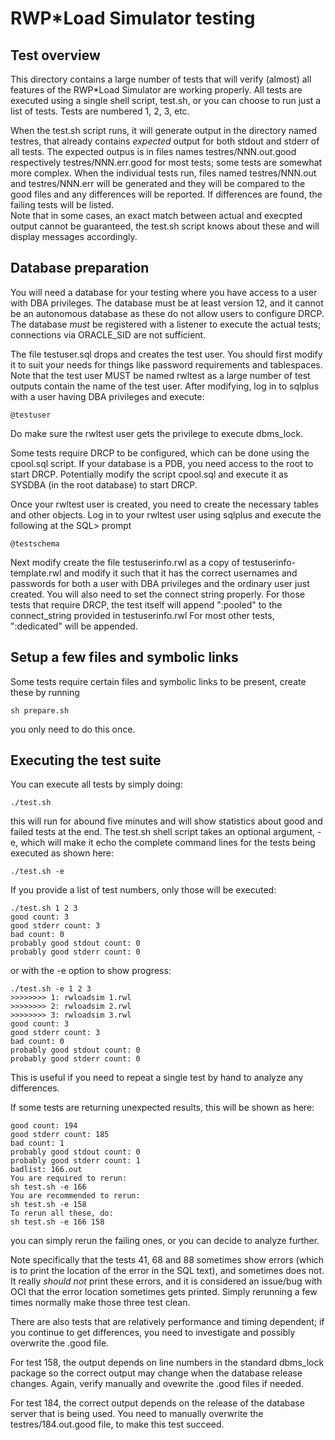 # RWP\*Load Simulator testing

## Test overview

This directory contains a large number of tests that will verify (almost) all features of
the RWP\*Load Simulator are working properly.
All tests are executed using a single shell script, test.sh, or you can choose to run
just a list of tests.
Tests are numbered 1, 2, 3, etc.

When the test.sh script runs, it will generate output in the directory named testres, that
already contains _expected_ output for both stdout and stderr of all tests.
The expected outpus is in files names testres/NNN.out.good respectively testres/NNN.err.good
for most tests; some tests are somewhat more complex.
When the individual tests run, files named testres/NNN.out and testres/NNN.err will be generated
and they will be compared to the good files and any differences will be reported.
If differences are found, the failing tests will be listed.  
Note that in some cases, an exact match between actual and execpted output cannot be guaranteed,
the test.sh script knows about these and will display messages accordingly.

## Database preparation

You will need a database for your testing where you have access to a user with DBA privileges.
The database must be at least version 12, and it cannot be an autonomous database as these
do not allow users to configure DRCP.
The database _must_ be registered with a listener to execute the actual tests;
connections via ORACLE_SID are not sufficient.

The file testuser.sql drops and creates the test user.
You should first modify it to suit your needs for things like password requirements
and tablespaces.
Note that the test user MUST be named rwltest
as a large number of test outputs contain the name of the test user.
After modifying, log in to sqlplus with a user having DBA privileges and execute:

```
@testuser
```

Do make sure the rwltest user gets the privilege to execute dbms_lock.

Some tests require DRCP to be configured, which can be done using the cpool.sql script.
If your database is a PDB, you need access to the root to start DRCP.
Potentially modify the script cpool.sql and execute it as SYSDBA (in the root
database) to start DRCP.

Once your rwltest user is created, you need to create the necessary tables and
other objects.
Log in to your rwltest user using sqlplus and execute the following at the SQL> prompt

```
@testschema
```

Next modify create the file testuserinfo.rwl as a copy of testuserinfo-template.rwl
and modify it such that it has the correct usernames and
passwords for both a user with DBA privileges and the ordinary user just created.
You will also need to set the connect string properly.
For those tests that require DRCP, the test itself will append ":pooled" to the connect_string
provided in testuserinfo.rwl
For most other tests, ":dedicated" will be appended.

## Setup a few files and symbolic links

Some tests require certain files and symbolic links to be present, create these by running

```
sh prepare.sh
```

you only need to do this once.

## Executing the test suite

You can execute all tests by simply doing:

```
./test.sh
```

this will run for abound five minutes and will show statistics about good and failed tests at the end.
The test.sh shell script takes an optional argument, -e, which will make it echo the complete
command lines for the tests being executed as shown here:


```
./test.sh -e
```

If you provide a list of test numbers, only those will be executed:

```
./test.sh 1 2 3
good count: 3
good stderr count: 3
bad count: 0
probably good stdout count: 0
probably good stderr count: 0
```

or with the -e option to show progress:

```
./test.sh -e 1 2 3
>>>>>>>> 1: rwloadsim 1.rwl
>>>>>>>> 2: rwloadsim 2.rwl
>>>>>>>> 3: rwloadsim 3.rwl
good count: 3
good stderr count: 3
bad count: 0
probably good stdout count: 0
probably good stderr count: 0
```

This is useful if you need to repeat a single test by hand to analyze any differences.

If some tests are returning unexpected results, this will be shown as here:

```
good count: 194
good stderr count: 185
bad count: 1
probably good stdout count: 0
probably good stderr count: 1
badlist: 166.out
You are required to rerun:
sh test.sh -e 166
You are recommended to rerun:
sh test.sh -e 158
To rerun all these, do:
sh test.sh -e 166 158
```

you can simply rerun the failing ones, or you can decide to analyze further.

Note specifically that the tests 41, 68 and 88 sometimes show errors (which is to print
the location of the error in the SQL text), and sometimes does not. 
It really _should not_ print these errors, and it is considered an issue/bug with OCI
that the error location sometimes gets printed.
Simply rerunning a few times normally make those three test clean.

There are also tests that are relatively performance and timing dependent; if you continue
to get differences, you need to investigate and possibly overwrite the .good file.

For test 158, the output depends on line numbers in the standard dbms_lock package
so the correct output may change when the database release changes.
Again, verify manually and ovewrite the .good files if needed.

For test 184, the correct output depends on the release of the database
server that is being used.
You need to manually overwrite the testres/184.out.good file, to make this test succeed.

